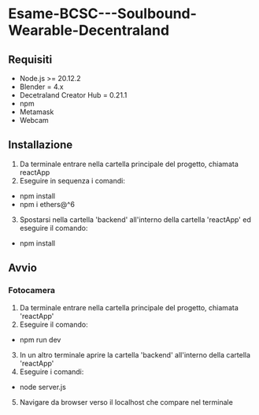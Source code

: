 # Esame-BCSC---Soulbound-Wearable-Decentraland

## Requisiti

- Node.js >= 20.12.2
- Blender = 4.x
- Decetraland Creator Hub = 0.21.1
- npm
- Metamask
- Webcam

## Installazione

1. Da terminale entrare nella cartella principale del progetto, chiamata reactApp
2. Eseguire in sequenza i comandi:

- npm install
- npm i ethers@^6

3. Spostarsi nella cartella 'backend' all'interno della cartella 'reactApp' ed eseguire il comando:

- npm install

## Avvio

### Fotocamera

1. Da terminale entrare nella cartella principale del progetto, chiamata 'reactApp'
2. Eseguire il comando:

- npm run dev

3. In un altro terminale aprire la cartella 'backend' all'interno della cartella 'reactApp'
4. Eseguire i comandi:

- node server.js

5. Navigare da browser verso il localhost che compare nel terminale
